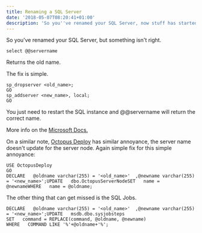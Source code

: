 ```yaml
---
title: Renaming a SQL Server
date: '2018-05-07T08:20:41+01:00'
description: 'So you''ve renamed your SQL Server, now stuff has started breaking. Yip.'
---
```

So you've renamed your SQL Server, but something isn't right.

```
select @@servername
```

Returns the old name. 

The fix is simple.

```
sp_dropserver <old_name>;  
GO  
sp_addserver <new_name>, local;  
GO  
```

You just need to restart the SQL instance and @@servername will return the correct name.

More info on the [Microsoft Docs.](https://docs.microsoft.com/en-us/sql/database-engine/install-windows/rename-a-computer-that-hosts-a-stand-alone-instance-of-sql-server?view=sql-server-2017)

On a similar note, [Octopus Deploy](https://octopus.com) has similar annoyance, the server name doesn't update for the server node. Again simple fix for this simple annoyance:

```
USE OctopusDeploy
GO
DECLARE   @oldname varchar(255) = '<old_name>'  ,@newname varchar(255) = '<new_name>';UPDATE   dbo.OctopusServerNodeSET   name = @newnameWHERE   name = @oldname;
```

The other thing that can get missed is the SQL Jobs.

```
DECLARE   @oldname varchar(255) = '<old_name>'  ,@newname varchar(255) = '<new_name>';UPDATE   msdb.dbo.sysjobsteps
SET   command = REPLACE(command, @oldname, @newname)
WHERE   COMMAND LIKE '%'+@oldname+'%';
```
